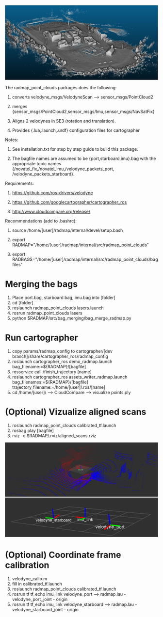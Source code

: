 ![Alt text](images/example_cloud.png?raw=true "Title")


The radmap_point_clouds packages does the following:

1. converts velodyne_msgs/VelodyneScan --> sensor_msgs/PointCloud2

2. merges {sensor_msgs/PointCloud2,sensor_msgs/Imu,sensor_msgs/NavSatFix}

3. Aligns 2 velodynes in SE3 (rotation and translation). 

4. Provides {.lua,.launch,.urdf} configuration files for cartographer

Notes:

1. See installation.txt for step by step guide to build this package.

2. The bagfile names are assumed to be {port,starboard,imu}.bag with the appropriate topic names {/novatel_fix,/novatel_imu,/velodyne_packets_port, /velodyne_packets_starboard}.

Requirements:

1. https://github.com/ros-drivers/velodyne

2. https://github.com/googlecartographer/cartographer_ros

3. http://www.cloudcompare.org/release/

Recommendations (add to .bashrc):

1. source /home/[user]/radmap/internal/devel/setup.bash

2. export RADMAP="/home/[user]/radmap/internal/src/radmap_point_clouds"

3. export RADBAGS="/home/[user]/radmap/internal/src/radmap_point_clouds/bagfiles"

# Merging the bags
1. Place port.bag, starboard.bag, imu.bag into [folder]
2. cd [folder]
3. roslaunch radmap_point_clouds lasers.launch 
4. rosrun radmap_point_clouds lasers 
5. python $RADMAP/src/bag_merging/bag_merge_radmap.py 


# Run cartographer
1. copy params/radmap_config to cartographer/[dev branch]/share/cartographer_ros/radmap_config
2. roslaunch cartographer_ros demo_radmap.launch bag_filename:=${RADMAP}/[bagfile]
3. rosservice call /finish_trajectory [name]
4. roslaunch cartographer_ros assets_writer_radmap.launch bag_filenames:=${RADMAP}/[bagfile] trajectory_filename:=/home/[user]/.ros/[name]
5. cd /home/[user]/ --> CloudCompare --> visualize points.ply

# (Optional) Vizualize aligned scans
1. roslaunch radmap_point_clouds calibrated_tf.launch
2. rosbag play [bagfile]
3. rviz -d  $RADMAP/.rviz/aligned_scans.rviz


![Alt text](images/aligned_scans.png?raw=true "Title")
![Alt text](images/coord_frames.png?raw=true "Title")

# (Optional) Coordinate frame calibration
1. velodyne_calib.m
2. fill in calibrated_tf.launch
3. roslaunch radmap_point_clouds calibrated_tf.launch
4. rosrun tf tf_echo imu_link velodyne_port --> radmap.lau - velodyne_port_joint - origin
5. rosrun tf tf_echo imu_link velodyne_starboard --> radmap.lau - velodyne_starboard_joint - origin
